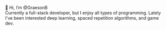 👋 Hi, I’m @GraesonB <br>
Currently a full-stack developer, but I enjoy all types of programming. Lately I've been interested deep learning, spaced repetition algorithms, and game dev.
